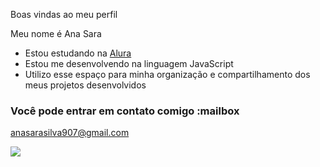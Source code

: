  Boas vindas ao meu perfil 

Meu nome é Ana Sara 

- Estou estudando na [Alura](https://www.alura.com.br)
- Estou me desenvolvendo na linguagem JavaScript
- Utilizo esse espaço para minha organização e compartilhamento dos meus projetos desenvolvidos

### Você pode entrar em contato comigo :mailbox

anasarasilva907@gmail.com




![](https://media1.tenor.com/m/opEBWw0uddoAAAAC/umm.gif)
